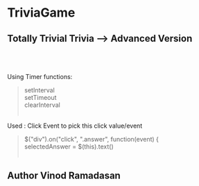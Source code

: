 # TriviaGame
## Totally Trivial Trivia --> Advanced Version  <br /> <br /><br />
Using Timer functions:<br />
> setInterval<br />
> setTimeout<br />
> clearInterval<br /><br />

Used : Click Event to pick this click value/event<br />
>$("div").on("click", ".answer", function(event) {<br />
  >selectedAnswer = $(this).text()<br /><br />
## Author Vinod Ramadasan

